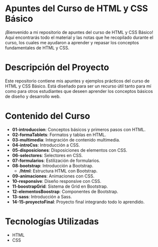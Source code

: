 # Apuntes del Curso de HTML y CSS Básico

¡Bienvenido a mi repositorio de apuntes del curso de HTML y CSS Básico! Aquí encontrarás todo el material y las notas que he recopilado durante el curso, los cuales me ayudaron a aprender y repasar los conceptos fundamentales de HTML y CSS.

# Descripción del Proyecto
Este repositorio contiene mis apuntes y ejemplos prácticos del curso de HTML y CSS Básico. Está diseñado para ser un recurso útil tanto para mí como para otros estudiantes que deseen aprender los conceptos básicos de diseño y desarrollo web.

# Contenido del Curso

- **01-introduccion**: Conceptos básicos y primeros pasos con HTML.
- **02-formaTablets**: Formatos y tablas en HTML.
- **03-multimedia**: Integración de contenido multimedia.
- **04-introCss**: Introducción a CSS.
- **05-disposiciones**: Disposiciones de elementos con CSS.
- **06-selectores**: Selectores en CSS.
- **07-formularios**: Estilización de formularios.
- **08-bootstrap**: Introducción a Bootstrap.
  - **/html**: Estructura HTML con Bootstrap.
- **09-animaciones**: Animaciones con CSS.
- **10-responsive**: Diseño responsive con CSS.
- **11-boostrapGrid**: Sistema de Grid en Bootstrap.
- **12-elementosBoostrap**: Componentes de Bootstrap.
- **13-sass**: Introducción a Sass.
- **14-15-proyectoFinal**: Proyecto final integrando todo lo aprendido.


# Tecnologías Utilizadas
* HTML
* CSS